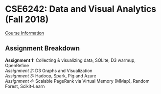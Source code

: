 # CSE6242: Data and Visual Analytics (Fall 2018)
[Course Information](https://github.com/miketong08/CSE6242---Data-and-Visual-Analytics)

## Assignment Breakdown

__Assignment 1:__ Collecting & visualizing data, SQLite, D3 warmup, OpenRefine  
*Assignment 2:* D3 Graphs and Visualization  
*Assignment 3:* Hadoop, Spark, Pig and Azure  
*Assignment 4:* Scalable PageRank via Virtual Memory (MMap), Random Forest, Scikit-Learn  
